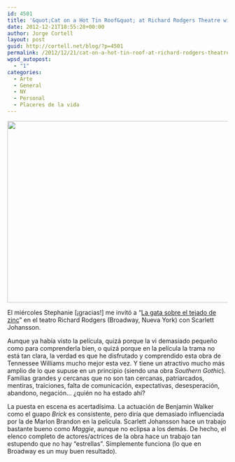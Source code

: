 ```yaml
---
id: 4501
title: '&quot;Cat on a Hot Tin Roof&quot; at Richard Rodgers Theatre with Scarlett Johansson'
date: 2012-12-21T18:55:28+00:00
author: Jorge Cortell
layout: post
guid: http://cortell.net/blog/?p=4501
permalink: /2012/12/21/cat-on-a-hot-tin-roof-at-richard-rodgers-theatre-with-scarlett-johansson/
wpsd_autopost:
  - "1"
categories:
  - Arte
  - General
  - NY
  - Personal
  - Placeres de la vida
---
```

<img class="aligncenter" title="Play poster" src="http://www.eonline.com/eol_images/Entire_Site/20121120/reg_1024.ScarlettJohansson.CtnHtTnRf.Pstr.ms.122012.jpg" alt="" width="560" height="415" />

El miércoles Stephanie [¡gracias!] me invitó a &#8220;<a title="http://www.catonahottinroofbroadway.com/" href="http://www.catonahottinroofbroadway.com/" target="_blank">La gata sobre el tejado de zinc</a>&#8221; en el teatro Richard Rodgers (Broadway, Nueva York) con Scarlett Johansson.

Aunque ya había visto la película, quizá porque la vi demasiado pequeño como para comprenderla bien, o quizá porque en la película la trama no está tan clara, la verdad es que he disfrutado y comprendido esta obra de Tennessee Williams mucho mejor esta vez. Y tiene un atractivo mucho más amplio de lo que supuse en un principio (siendo una obra _Southern Gothic_). Familias grandes y cercanas que no son tan cercanas, patriarcados, mentiras, traiciones, falta de comunicación, expectativas, desesperación, abandono, negación&#8230; ¿quién no ha estado ahí?

La puesta en escena es acertadísima. La actuación de Benjamin Walker como el guapo _Brick_ es consistente, pero diría que demasiado influenciada por la de Marlon Brandon en la película. Scarlett Johansson hace un trabajo bastante bueno como _Maggie_, aunque no eclipsa a los demás. De hecho, el elenco completo de actores/actrices de la obra hace un trabajo tan estupendo que no hay &#8220;estrellas&#8221;. Simplemente funciona (lo que en Broadway es un muy buen resultado).
